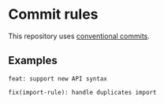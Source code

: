 # Commit rules

This repository uses [conventional commits](https://www.conventionalcommits.org/en/v1.0.0/).

## Examples

```text
feat: support new API syntax
```

```text
fix(import-rule): handle duplicates import
```
